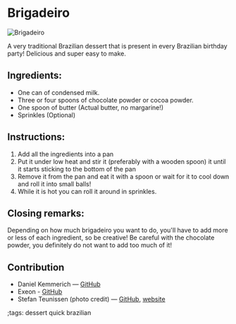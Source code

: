 # Brigadeiro

![Brigadeiro](pix/brigadeiro.webp)

A very traditional Brazilian dessert that is present in every Brazilian birthday party! Delicious and super easy to make.

## Ingredients:

- One can of condensed milk.
- Three or four spoons of chocolate powder or cocoa powder.
- One spoon of butter (Actual butter, no margarine!)
- Sprinkles (Optional)

## Instructions: 
1. Add all the ingredients into a pan
2. Put it under low heat and stir it (preferably with a wooden spoon) it until it starts sticking to the bottom of the pan
3. Remove it from the pan and eat it with a spoon or wait for it to cool down and roll it into small balls!
4. While it is hot you can roll it around in sprinkles.

## Closing remarks:
Depending on how much brigadeiro you want to do, you'll have to add more or less of each ingredient, so be creative! Be careful with the chocolate powder, you definitely do not want to add too much of it!

## Contribution
- Daniel Kemmerich — [GitHub](https://github.com/cabinetto)
- Exeon - [GitHub](https://github.com/actuallyexeon)
- Stefan Teunissen (photo credit) — [GitHub](https://github.com/teunissenstefan), [website](https://stefanteunissen.dev)

;tags: dessert quick brazilian
